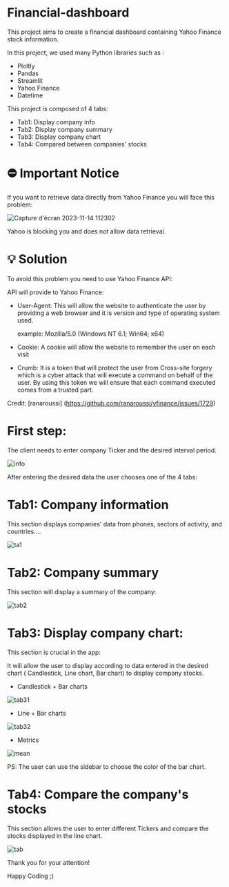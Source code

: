 # Financial-dashboard

This project aims to create a financial dashboard containing Yahoo Finance stock information.

In this project, we used many Python libraries such as :

+ Ploltly
+ Pandas
+ Streamlit
+ Yahoo Finance
+ Datetime

This project is composed of 4 tabs:

* Tab1: Display company info
* Tab2: Display company summary
* Tab3: Display company chart
* Tab4: Compared between companies' stocks

# ⛔ Important Notice 

If you want to retrieve data directly from Yahoo Finance you will face this problem:

![Capture d'écran 2023-11-14 112302](https://github.com/SkanderBahrini/Financial-dashboard/assets/74383561/d1f82385-cdb1-4da5-85d9-7538b376d73b)



Yahoo is blocking you and does not allow data retrieval.

# 💡 Solution

To avoid this problem you need to use Yahoo Finance API:

API will provide to Yahoo Finance:

+ User-Agent: This will allow the website to authenticate the user by providing a web browser and it is version and type of operating system used.

  example: Mozilla/5.0 (Windows NT 6.1; Win64; x64)

+ Cookie: A cookie will allow the website to remember the user on each visit

+ Crumb: It is a token that will protect the user from Cross-site forgery which is a cyber attack that will execute a command on behalf of the user. By using this token we will ensure that each command executed comes from a trusted part.

Credit: [ranaroussi] (https://github.com/ranaroussi/yfinance/issues/1729)

# First step:
The client needs to enter company Ticker and the desired interval period.

![info](https://github.com/SkanderBahrini/Financial-dashboard/assets/74383561/b68919e6-7cf4-4d0a-92de-e830191a68f2)

After entering the desired data the user chooses one of the 4 tabs: 

# Tab1: Company information
This section displays companies' data from phones, sectors of activity, and countries....

![ta1](https://github.com/SkanderBahrini/Financial-dashboard/assets/74383561/3ad89eaf-f013-4877-ab8f-0b235c63f32c)

# Tab2: Company summary

This section will display a summary of the company:

![tab2](https://github.com/SkanderBahrini/Financial-dashboard/assets/74383561/ec333e09-b4aa-4e48-bade-4709ffa2c25d)

# Tab3: Display company chart:

This  section is crucial in the app:

It will allow the user to display according to data entered in the desired chart ( Candlestick, Line chart, Bar chart) to display company stocks.

+ Candlestick + Bar charts 

![tab31](https://github.com/SkanderBahrini/Financial-dashboard/assets/74383561/f01998f2-19bc-4199-b53d-7380c9287f4c)

+ Line + Bar charts
  
![tab32](https://github.com/SkanderBahrini/Financial-dashboard/assets/74383561/661c7a63-f013-4a88-99fb-8a0ff74c4d6e)

+ Metrics
  
![mean](https://github.com/SkanderBahrini/Financial-dashboard/assets/74383561/eecad7aa-c67f-4794-8901-d4945c65410a)

PS: The user can use the sidebar to choose the color of the bar chart.

# Tab4: Compare the company's stocks

This section allows the user to enter different Tickers and compare the stocks displayed in the line chart.

![tab](https://github.com/SkanderBahrini/Financial-dashboard/assets/74383561/2158aefd-76a1-423a-ab97-951f02636a5e)



Thank you for your attention!

Happy Coding ;)












